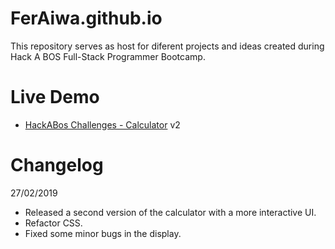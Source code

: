 # FerAiwa.github.io

This repository serves as host for diferent projects and ideas created during Hack A BOS Full-Stack Programmer Bootcamp.

# Live Demo
* [HackABos Challenges - Calculator](http://feraiwa.github.io)  v2

 # Changelog
  27/02/2019
 * Released a second version of the calculator with a more interactive UI.
 * Refactor CSS.
 * Fixed some minor bugs in the display.

